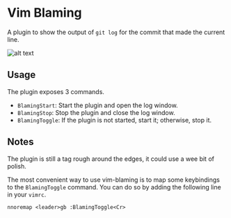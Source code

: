 # Vim Blaming

A plugin to show the output of `git log` for the commit that made the current line.

![alt text](https://github.com/Arkaeriit/vim-blaming/blob/master/vim-blaming.gif?raw=true)

## Usage

The plugin exposes 3 commands.

* `BlamingStart`: Start the plugin and open the log window.
* `BlamingStop`: Stop the plugin and close the log window.
* `BlamingToggle`: If the plugin is not started, start it; otherwise, stop it.

## Notes

The plugin is still a tag rough around the edges, it could use a wee bit of polish.

The most convenient way to use vim-blaming is to map some keybindings to the `BlamingToggle` command. 
You can do so by adding the following line in your `vimrc`.

```vimscript
nnoremap <leader>gb :BlamingToggle<Cr>
```


